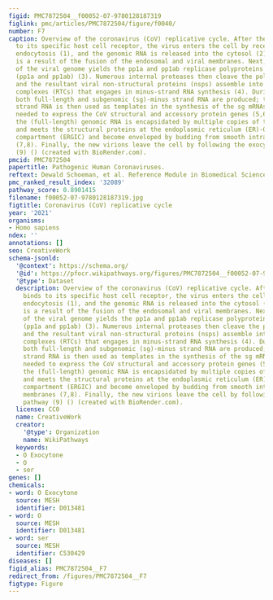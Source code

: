 ```yaml
---
figid: PMC7872504__f00052-07-9780128187319
figlink: pmc/articles/PMC7872504/figure/f0040/
number: F7
caption: Overview of the coronavirus (CoV) replicative cycle. After the CoV binds
  to its specific host cell receptor, the virus enters the cell by receptor-mediated
  endocytosis (1), and the genomic RNA is released into the cytosol (2); the latter
  is a result of the fusion of the endosomal and viral membranes. Next, translation
  of the viral genome yields the pp1a and pp1ab replicase polyproteins 1a and 1ab
  (pp1a and pp1ab) (3). Numerous internal proteases then cleave the polyproteins,
  and the resultant viral non-structural proteins (nsps) assemble into an replication-transcription
  complexes (RTCs) that engages in minus-strand RNA synthesis (4). During this step,
  both full-length and subgenomic (sg)-minus strand RNA are produced; the sg-minus
  strand RNA is then used as templates in the synthesis of the sg mRNAs which are
  needed to express the CoV structural and accessory protein genes (5,6). Ultimately,
  the (full-length) genomic RNA is encapsidated by multiple copies of the N protein
  and meets the structural proteins at the endoplasmic reticulum (ER)-Golgi intermediate
  compartment (ERGIC) and become enveloped by budding from smooth intracellular membranes
  (7,8). Finally, the new virions leave the cell by following the exocytic pathway
  (9) () (created with BioRender.com).
pmcid: PMC7872504
papertitle: Pathogenic Human Coronaviruses.
reftext: Dewald Schoeman, et al. Reference Module in Biomedical Sciences. 2021 :B978-0-12-818731-9.00052-5.
pmc_ranked_result_index: '32089'
pathway_score: 0.8901415
filename: f00052-07-9780128187319.jpg
figtitle: Coronavirus (CoV) replicative cycle
year: '2021'
organisms:
- Homo sapiens
ndex: ''
annotations: []
seo: CreativeWork
schema-jsonld:
  '@context': https://schema.org/
  '@id': https://pfocr.wikipathways.org/figures/PMC7872504__f00052-07-9780128187319.html
  '@type': Dataset
  description: Overview of the coronavirus (CoV) replicative cycle. After the CoV
    binds to its specific host cell receptor, the virus enters the cell by receptor-mediated
    endocytosis (1), and the genomic RNA is released into the cytosol (2); the latter
    is a result of the fusion of the endosomal and viral membranes. Next, translation
    of the viral genome yields the pp1a and pp1ab replicase polyproteins 1a and 1ab
    (pp1a and pp1ab) (3). Numerous internal proteases then cleave the polyproteins,
    and the resultant viral non-structural proteins (nsps) assemble into an replication-transcription
    complexes (RTCs) that engages in minus-strand RNA synthesis (4). During this step,
    both full-length and subgenomic (sg)-minus strand RNA are produced; the sg-minus
    strand RNA is then used as templates in the synthesis of the sg mRNAs which are
    needed to express the CoV structural and accessory protein genes (5,6). Ultimately,
    the (full-length) genomic RNA is encapsidated by multiple copies of the N protein
    and meets the structural proteins at the endoplasmic reticulum (ER)-Golgi intermediate
    compartment (ERGIC) and become enveloped by budding from smooth intracellular
    membranes (7,8). Finally, the new virions leave the cell by following the exocytic
    pathway (9) () (created with BioRender.com).
  license: CC0
  name: CreativeWork
  creator:
    '@type': Organization
    name: WikiPathways
  keywords:
  - O Exocytone
  - O
  - ser
genes: []
chemicals:
- word: O Exocytone
  source: MESH
  identifier: D013481
- word: O
  source: MESH
  identifier: D013481
- word: ser
  source: MESH
  identifier: C530429
diseases: []
figid_alias: PMC7872504__F7
redirect_from: /figures/PMC7872504__F7
figtype: Figure
---
```

